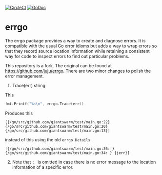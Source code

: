 [![CircleCI](https://circleci.com/gh/giantswarm/errgo.svg?&style=shield&circle-token=d7f9d8e97f70f7ad5c362e43cf7bd525594a2a6d)](https://circleci.com/gh/giantswarm/errgo) [![GoDoc](https://godoc.org/github.com/giantswarm/errgo?status.svg)](http://godoc.org/github.com/giantswarm/errgo)

# errgo

The errgo package provides a way to create and diagnose errors. It is compatible
with the usual Go error idioms but adds a way to wrap errors so that they record
source location information while retaining a consistent way for code to inspect
errors to find out particular problems.

This repository is a fork. The original can be found at
https://github.com/juju/errgo. There are two minor changes to polish the error
management.

1. Trace(err) string

This

```go
fmt.Printf("%s\n", errgo.Trace(err))
```

Produces this

```
[{/go/src/github.com/giantswarm/test/main.go:22} {/go/src/github.com/giantswarm/test/main.go:20} {/go/src/github.com/giantswarm/test/main.go:13}]
```

instead of this using the old `errgo.Details`

```
[{/go/src/github.com/giantswarm/test/main.go:36: } {/go/src/github.com/giantswarm/test/main.go:34: } {jerr}]
```

2. Note that `: ` is omitted in case there is no error message to the location
information of a specific error.
